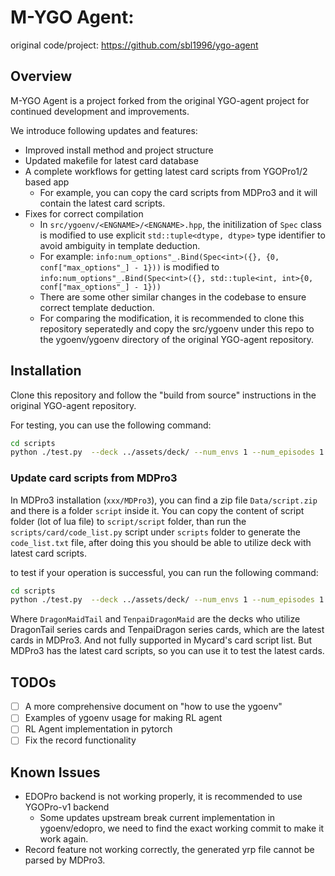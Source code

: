 # M-YGO Agent: 

original code/project: https://github.com/sbl1996/ygo-agent

## Overview
M-YGO Agent is a project forked from the original YGO-agent project for continued development and improvements.

We introduce following updates and features:
* Improved install method and project structure
* Updated makefile for latest card database
* A complete workflows for getting latest card scripts from YGOPro1/2 based app
   * For example, you can copy the card scripts from MDPro3 and it will contain the latest card scripts.
* Fixes for correct compilation
   * In `src/ygoenv/<ENGNAME>/<ENGNAME>.hpp`, the initilization of `Spec` class is modified to use explicit `std::tuple<dtype, dtype>` type identifier to avoid ambiguity in template deduction.
   * For example: `info:num_options"_.Bind(Spec<int>({}, {0, conf["max_options"_] - 1}))` is modified to `info:num_options"_.Bind(Spec<int>({}, std::tuple<int, int>{0, conf["max_options"_] - 1}))`
   * There are some other similar changes in the codebase to ensure correct template deduction.
   * For comparing the modification, it is recommended to clone this repository seperatedly and copy the src/ygoenv under this repo to the ygoenv/ygoenv directory of the original YGO-agent repository.

## Installation
Clone this repository and follow the "build from source" instructions in the original YGO-agent repository.

For testing, you can use the following command:
```bash
cd scripts
python ./test.py  --deck ../assets/deck/ --num_envs 1 --num_episodes 1 --verbose
```

### Update card scripts from MDPro3
In MDPro3 installation (`xxx/MDPro3`), you can find a zip file `Data/script.zip` and there is a folder `script` inside it. You can copy the content of script folder (lot of lua file) to `script/script` folder, than run the `scripts/card/code_list.py` script under `scripts` folder to generate the `code_list.txt` file, after doing this you should be able to utilize deck with latest card scripts.

to test if your operation is successful, you can run the following command:
```bash
cd scripts
python ./test.py  --deck ../assets/deck/ --num_envs 1 --num_episodes 1 --verbose  --deck1 DragonMaidTail --deck2 TenpaiDragonMaid
```
Where `DragonMaidTail` and `TenpaiDragonMaid` are the decks who utilize DragonTail series cards and TenpaiDragon series cards, which are the latest cards in MDPro3. And not fully supported in Mycard's card script list. But MDPro3 has the latest card scripts, so you can use it to test the latest cards.

## TODOs
- [ ] A more comprehensive document on "how to use the ygoenv"
- [ ] Examples of ygoenv usage for making RL agent
- [ ] RL Agent implementation in pytorch
- [ ] Fix the record functionality

## Known Issues
* EDOPro backend is not working properly, it is recommended to use YGOPro-v1 backend
  * Some updates upstream break current implementation in ygoenv/edopro, we need to find the exact working commit to make it work again.
* Record feature not working correctly, the generated yrp file cannot be parsed by MDPro3.
